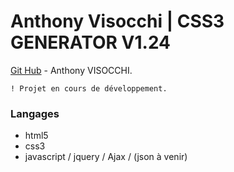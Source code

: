 # Anthony Visocchi | CSS3 GENERATOR V1.24
[Git Hub](https://github.com/anthoviso) - Anthony VISOCCHI.

```
! Projet en cours de développement.
```

### Langages

* html5
* css3
* javascript / jquery / Ajax / (json à venir)

